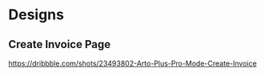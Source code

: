 # Designs

## Create Invoice Page

https://dribbble.com/shots/23493802-Arto-Plus-Pro-Mode-Create-Invoice
